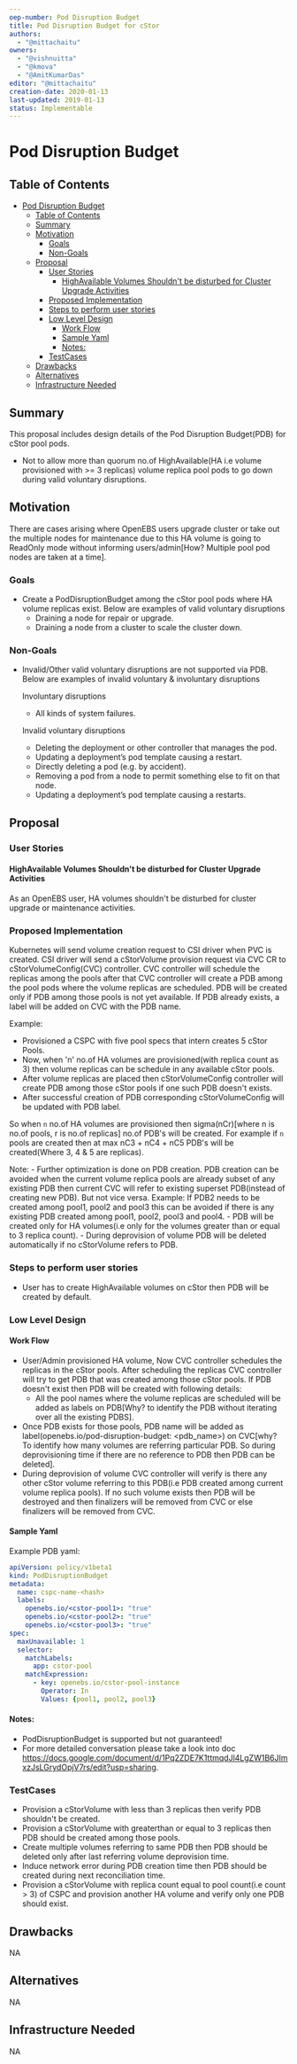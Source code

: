 ```yaml
---
oep-number: Pod Disruption Budget
title: Pod Disruption Budget for cStor
authors:
  - "@mittachaitu"
owners:
  - "@vishnuitta"
  - "@kmova"
  - "@AmitKumarDas"
editor: "@mittachaitu"
creation-date: 2020-01-13
last-updated: 2019-01-13
status: Implementable
---
```


# Pod Disruption Budget


## Table of Contents

- [Pod Disruption Budget](#pod-disruption-budget)
  - [Table of Contents](#table-of-contents)
  - [Summary](#summary)
  - [Motivation](#motivation)
    - [Goals](#goals)
    - [Non-Goals](#non-goals)
  - [Proposal](#proposal)
    - [User Stories](#user-stories)
      - [HighAvailable Volumes Shouldn't be disturbed for Cluster Upgrade Activities](#highavailable-volumes-shouldnt-be-disturbed-for-cluster-upgrade-activities)
    - [Proposed Implementation](#proposed-implementation)
    - [Steps to perform user stories](#steps-to-perform-user-stories)
    - [Low Level Design](#low-level-design)
      - [Work Flow](#work-flow)
      - [Sample Yaml](#sample-yaml)
      - [Notes:](#notes)
    - [TestCases](#testcases)
  - [Drawbacks](#drawbacks)
  - [Alternatives](#alternatives)
  - [Infrastructure Needed](#infrastructure-needed)

## Summary

This proposal includes design details of the Pod Disruption Budget(PDB) for cStor pool
pods.
- Not to allow more than quorum no.of HighAvailable(HA i.e volume provisioned
  with >= 3 replicas) volume replica pool pods to go down during valid voluntary
  disruptions.

## Motivation

There are cases arising where OpenEBS users upgrade cluster or take out the
multiple nodes for maintenance due to this HA volume is going to ReadOnly mode
without informing users/admin[How? Multiple pool pod nodes are taken at a time].

### Goals

- Create a PodDisruptionBudget among the cStor pool pods where HA volume replicas exist.
  Below are examples of valid voluntary disruptions
  - Draining a node for repair or upgrade.
  - Draining a node from a cluster to scale the cluster down.

### Non-Goals

- Invalid/Other valid voluntary disruptions are not supported via PDB.
  Below are examples of invalid voluntary & involuntary disruptions

  Involuntary disruptions
  - All kinds of system failures.

  Invalid voluntary disruptions
  - Deleting the deployment or other controller that manages the pod.
  - Updating a deployment’s pod template causing a restart.
  - Directly deleting a pod (e.g. by accident).
  - Removing a pod from a node to permit something else to fit on that node.
  - Updating a deployment’s pod template causing a restarts.

## Proposal

### User Stories

#### HighAvailable Volumes Shouldn't be disturbed for Cluster Upgrade Activities
As an OpenEBS user, HA volumes shouldn't be disturbed for cluster upgrade or maintenance
activities.

### Proposed Implementation

Kubernetes will send volume creation request to CSI driver when PVC is created.
CSI driver will send a cStorVolume provision request via CVC CR to cStorVolumeConfig(CVC)
controller. CVC controller will schedule the replicas among the pools after that
CVC controller will create a PDB among the pool pods where the volume replicas
are scheduled. PDB will be created only if PDB among those pools is not yet available.
If PDB already exists, a label will be added on CVC with the PDB name.

Example:
- Provisioned a CSPC with five pool specs that intern creates 5 cStor Pools.
- Now, when 'n' no.of HA volumes are provisioned(with replica count as 3) then
  volume replicas can be schedule in any available cStor pools.
- After volume replicas are placed then cStorVolumeConfig controller will
  create PDB among those cStor pools if one such PDB doesn't exists.
- After successful creation of PDB corresponding cStorVolumeConfig will be
  updated with PDB label.

So when `n` no.of HA volumes are provisioned then sigma(nCr)[where n is no.of pools,
r is no.of replicas] no.of PDB's will be created. For example if `n` pools are
created then at max nC3 + nC4 + nC5 PDB's will be created(Where 3, 4 & 5 are
replicas).

Note:
    - Further optimization is done on PDB creation. PDB creation can be avoided when
      the current volume replica pools are already subset of any existing PDB then
      current CVC will refer to existing superset PDB(instead of creating new PDB).
      But not vice versa.
      Example:
         If PDB2 needs to be created among pool1, pool2 and pool3 this can be
         avoided if there is any existing PDB created among pool1, pool2, pool3 and pool4.
    - PDB will be created only for HA volumes(i.e only for the volumes greater
      than or equal to 3 replica count).
    - During deprovision of volume PDB will be deleted automatically if no
      cStorVolume refers to PDB.

### Steps to perform user stories
- User has to create HighAvailable volumes on cStor then PDB will be created by
  default.

### Low Level Design

#### Work Flow
- User/Admin provisioned HA volume, Now CVC controller schedules the replicas in
  the cStor pools. After scheduling the replicas CVC controller will try to get
  PDB that was created among those cStor pools. If PDB doesn't exist then PDB will
  be created with following details:
    - All the pool names where the volume replicas are scheduled will be added as
      labels on PDB[Why? to identify the PDB without iterating over all the existing PDBS].
- Once PDB exists for those pools, PDB name will be added as label(openebs.io/pod-disruption-budget: <pdb_name>)
  on CVC[why? To identify how many volumes are referring particular PDB. So
  during deprovisioning time if there are no reference to PDB then PDB can be deleted].
- During deprovision of volume CVC controller will verify is there any other cStor
  volume referring to this PDB(i.e PDB created among current volume replica pools).
  If no such volume exists then PDB will be destroyed and then finalizers will be
  removed from CVC or else finalizers will be removed from CVC.

#### Sample Yaml
Example PDB yaml:
```yaml
apiVersion: policy/v1beta1
kind: PodDisruptionBudget
metadata:
  name: cspc-name-<hash>
  labels:
    openebs.io/<cstor-pool1>: "true"
    openebs.io/<cstor-pool2>: "true"
    openebs.io/<cstor-pool3>: "true"
spec:
  maxUnavailable: 1
  selector:
    matchLabels:
      app: cstor-pool
    matchExpression:
      - key: openebs.io/cstor-pool-instance
        Operator: In
        Values: {pool1, pool2, pool3}
```

#### Notes:

- PodDisruptionBudget is supported but not guaranteed!
- For more detailed conversation please take a look into doc https://docs.google.com/document/d/1Pq2ZDE7K1ttmqdJl4LgZW1B6JImxzJsLGrydOpjV7rs/edit?usp=sharing.

### TestCases

- Provision a cStorVolume with less than 3 replicas then verify PDB shouldn't be created.
- Provision a cStorVolume with greaterthan or equal to 3 replicas then PDB
  should be created among those pools.
- Create multiple volumes referring to same PDB then PDB should be deleted only
  after last referring volume deprovision time.
- Induce network error during PDB creation time then PDB should be created
  during next reconciliation time.
- Provision a cStorVolume with replica count equal to pool count(i.e count > 3)
  of CSPC and provision another HA volume and verify only one PDB should exist.

## Drawbacks

NA

## Alternatives

NA

## Infrastructure Needed

NA
